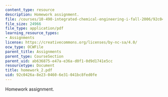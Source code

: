 ```yaml
---
content_type: resource
description: Homework assignment.
file: /courses/10-490-integrated-chemical-engineering-i-fall-2006/92c0426a8e2304606e31041bc8fed0fe_homework_2.pdf
file_size: 24966
file_type: application/pdf
learning_resource_types:
- Assignments
license: https://creativecommons.org/licenses/by-nc-sa/4.0/
ocw_type: OCWFile
parent_title: Assignments
parent_type: CourseSection
parent_uid: ab636875-e47a-e36a-d0f1-0d9d1741e5cc
resourcetype: Document
title: homework_2.pdf
uid: 92c0426a-8e23-0460-6e31-041bc8fed0fe
---
```

Homework assignment.
